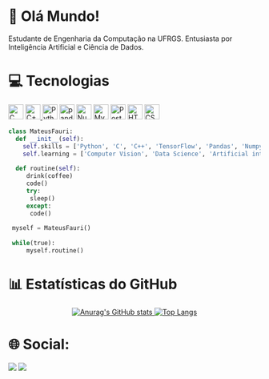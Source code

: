 # 👋 Olá Mundo!
  Estudante de Engenharia da Computação na UFRGS. Entusiasta por Inteligência Artificial e Ciência de Dados.

# 💻 Tecnologias 
  </a> <a href="https://en.wikipedia.org/wiki/C_(programming_language)" title="C"><img src="https://github.com/get-icon/geticon/raw/master/icons/c.svg" alt="C" width="30px" height="30px"></a> <a href="https://isocpp.org/" title="C++"><img src="https://github.com/get-icon/geticon/raw/master/icons/c-plusplus.svg" alt="C++" width="30px" height="30px"> <a href="https://www.python.org/" title="Python"><img src="https://github.com/get-icon/geticon/raw/master/icons/python.svg" alt="Python" width="30px" height="30px"></a> <a href="https://pandas.pydata.org/" title="pandas"><img src="https://github.com/get-icon/geticon/raw/master/icons/pandas-icon.svg" alt="pandas" width="30px" height="30px"></a>  <a href="https://numpy.org/" title="NumPy"><img src="https://github.com/get-icon/geticon/raw/master/icons/numpy-icon.svg" alt="NumPy" width="30px" height="30px"></a> <a href="https://dev.mysql.com/" title="MySQL"><img src="https://github.com/get-icon/geticon/raw/master/icons/mysql.svg" alt="MySQL" width="30px" height="30px"></a> <a href="https://www.postgresql.org/" title="PostgreSQL"><img src="https://github.com/get-icon/geticon/raw/master/icons/postgresql.svg" alt="PostgreSQL" width="30px" height="30px"></a> <a href="https://www.w3.org/TR/html5/" title="HTML5"><img src="https://github.com/get-icon/geticon/raw/master/icons/html-5.svg" alt="HTML5" width="30px" height="30px"></a>  <a href="https://www.w3.org/TR/CSS/" title="CSS3"><img src="https://github.com/get-icon/geticon/raw/master/icons/css-3.svg" alt="CSS3" width="30px" height="30px"></a>
    
```Python
class MateusFauri:
  def __init__(self):
    self.skills = ['Python', 'C', 'C++', 'TensorFlow', 'Pandas', 'Numpy','SQL', 'Git', 'HTML5', 'CSS3', 'Linux', 'MVC']
    self.learning = ['Computer Vision', 'Data Science', 'Artificial intelligence']
 
  def routine(self):
     drink(coffee)
     code()
     try:
      sleep()
     except:
      code()
    
 myself = MateusFauri()
 
 while(true):
     myself.routine()
```

# 📊 Estatísticas do GitHub
<div align="center">
  <a href="https://github.com/MateusFauri">

  ![Anurag's GitHub stats](https://github-readme-stats.vercel.app/api?username=MateusFauri&show_icons=true&theme=merko) [![Top Langs](https://github-readme-stats.vercel.app/api/top-langs/?username=MateusFauri&layout=donut&theme=merko)](https://github.com/anuraghazra/github-readme-stats)
</div>

# 🌐 Social:
<a href="https://www.instagram.com/mateus_fauri/" target="_blank"><img src="https://img.shields.io/badge/-Instagram-%23E4405F?style=for-the-badge&logo=instagram&logoColor=white" target="_blank"></a>
<a href="https://www.linkedin.com/in/mateus-fauri-2588581ab/" target="_blank"><img src="https://img.shields.io/badge/-LinkedIn-%230077B5?style=for-the-badge&logo=linkedin&logoColor=white" target="_blank"></a> 

